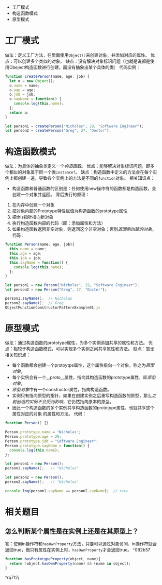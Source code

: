 * 工厂模式 
* 构造函数模式
* 原型模式
# 工厂模式
做法：定义工厂方法，在里面使用`Object()`来创建对象，并添加对应的属性。
优点：可以创建多个类似的对象。
缺点：没有解决对象标识问题（也就是说都是使用Obeject构造函数进行创建，而没有抽象出某个具体的类）
代码实例：
```javascript
function createPerson(name, age, job) {
  let o = new Object();
  o.name = name;
  o.age = age;
  o.job = job;
  o.sayName = function() {
    console.log(this.name);
  };  
  return o;
}
           
let person1 = createPerson("Nicholas", 29, "Software Engineer");
let person2 = createPerson("Greg", 27, "Doctor");
```
# 构造函数模式
做法：为具体的抽象类定义一个*构造函数*。
优点：能够解决对象标识问题，即多个相似的对象属于同一个类`instancef`。
缺点：构造函数中定义的方法会在每个实例上都创建一遍，导致各个实例上的方法是不同的`function`对象。
相关知识点：
* 构造函数和普通函数的区别是：任何使用new操作符的函数都是构造函数，会创建一个对象并返回。
背后执行的原理：
1. 在内存中创建一个对象
2. 把对象内部的Prototype特性赋值为构造函数的prototype属性
3. 把this指针指向新对象
4. 执行构造函数内部的代码（即：添加属性和方法）
5. 如果构造函数返回非空对象，则返回这个非空对象；否则*返回刚创建的对象*。
代码：
```javascript
function Person(name, age, job){
  this.name = name;
  this.age = age;
  this.job = job;
  this.sayName = function() {
    console.log(this.name);
  };  
}
           
let person1 = new Person("Nicholas", 29, "Software Engineer");
let person2 = new Person("Greg", 27, "Doctor");

person1.sayName();  // Nicholas
person2.sayName();  // Greg
ObjectFunctionConstructorPatternExample01.js
```

# 原型模式
做法：通过构造函数的prototype属性，为多个实例添加共享的属性和方法。
优点：相较于构造函数模式，可以实现多个实例之间共享属性和方法。
缺点：暂无
相关知识点：
* 每个函数都会创建一个protoytpe属性，这个属性指向一个对象，称之为*原型对象*。
* 每个实例会有一个__proto__属性，指向其构造函数的prototype属性，即*原型对象*。
* *原型对象*中有一个constructor属性，指向构造函数。
* 实例只有指向原型的指针，如果在创建实例之后重写构造函数的原型，那么*之前创造的实例不会受到影响*，它仍然指向原本的原型。
* 因此一个构造函数的多个实例共享构造函数的prototype属性，也就共享这个属性对应的对象 的属性和方法。
代码：
```javascript
function Person() {}
           
Person.prototype.name = "Nicholas";
Person.prototype.age = 29;
Person.prototype.job = "Software Engineer";
Person.prototype.sayName = function() {
  console.log(this.name);
};
           
let person1 = new Person();
person1.sayName();   // "Nicholas"
           
let person2 = new Person();
person2.sayName();   // "Nicholas"
           
console.log(person1.sayName == person2.sayName);  // true
```
# 相关题目
## 怎么判断某个属性是在实例上还是在其原型上？
答：使用in操作符和`hasOwnProperty`方法，只要可以通过对象访问，in操作符就会返回true，而只有属性在实例上时，`hasOwnProperty`才会返回true。 ^082b57
```javascript
function hasPrototypeProperty(object, name){
  return !object.hasOwnProperty(name) && (name in object);
}
```

^rq712j